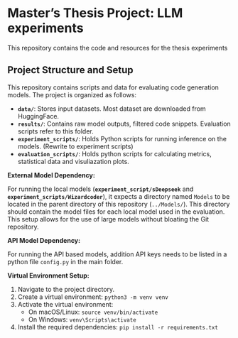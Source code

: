 # Master’s Thesis Project: LLM experiments

This repository contains the code and resources for the thesis experiments

## Project Structure and Setup

This repository contains scripts and data for evaluating code generation models. The project is organized as follows:

* **`data/`**: Stores input datasets. Most dataset are downloaded from HuggingFace.
* **`results/`**: Contains raw model outputs, filtered code snippets. Evaluation scripts refer to this folder.
* **`experiment_scripts/`**: Holds Python scripts for running inference on the models. (Rewrite to experiment scripts)
* **`evaluation_scripts/`**: Holds python scripts for calculating metrics, statistical data and visuliazation plots.

**External Model Dependency:**

For running the local models (**`experiment_script/sDeepseek`** and **`experiment_scripts/Wizardcoder`**), it expects a directory named `Models` to be located in the parent directory of this repository (`../Models/`). This directory should contain the model files for each local model used in the evaluation. This setup allows for the use of large models without bloating the Git repository.


**API Model Dependency:**

For running the API based models, addition API keys needs to be listed in a python file ```config.py``` in the main folder.

**Virtual Environment Setup:**

1.  Navigate to the project directory.
2.  Create a virtual environment: `python3 -m venv venv`
3.  Activate the virtual environment:
    * On macOS/Linux: `source venv/bin/activate`
    * On Windows: `venv\Scripts\activate`
4.  Install the required dependencies: `pip install -r requirements.txt`
